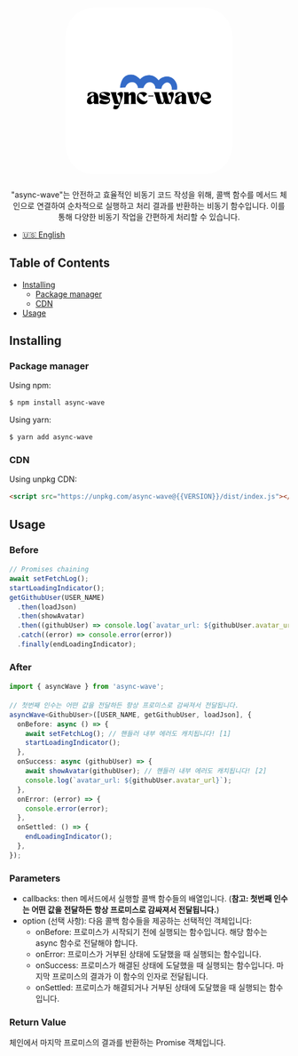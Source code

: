<h1 align="center">
   <b>
      <img src="assets/async-wave.png" alt="async-wave logo" style="height: 300px; width:300px; border-radius: 50px;"/><br>
   </b>
</h1>

<p align="center">"async-wave"는 안전하고 효율적인 비동기 코드 작성을 위해, 콜백 함수를 메서드 체인으로 연결하여 순차적으로 실행하고 처리 결과를 반환하는 비동기 함수입니다. 이를 통해 다양한 비동기 작업을 간편하게 처리할 수 있습니다.</p>

- [🇺🇸 English](./README-US.md)

## Table of Contents

- [Installing](#installing)
  - [Package manager](#package-manager)
  - [CDN](#cdn)
- [Usage](#Usage)

## Installing

### Package manager

Using npm:

```bash
$ npm install async-wave
```

Using yarn:

```bash
$ yarn add async-wave
```

### CDN

Using unpkg CDN:

```html
<script src="https://unpkg.com/async-wave@{{VERSION}}/dist/index.js"></script>
```

## Usage

### Before
```ts
// Promises chaining
await setFetchLog();
startLoadingIndicator();
getGithubUser(USER_NAME)
  .then(loadJson)
  .then(showAvatar)
  .then((githubUser) => console.log(`avatar_url: ${githubUser.avatar_url}`))
  .catch((error) => console.error(error))
  .finally(endLoadingIndicator);
```

### After
```typescript
import { asyncWave } from 'async-wave';

// 첫번째 인수는 어떤 값을 전달하든 항상 프로미스로 감싸져서 전달됩니다.
asyncWave<GithubUser>([USER_NAME, getGithubUser, loadJson], {
  onBefore: async () => {
    await setFetchLog(); // 핸들러 내부 에러도 캐치됩니다! [1]
    startLoadingIndicator();
  },
  onSuccess: async (githubUser) => {
    await showAvatar(githubUser); // 핸들러 내부 에러도 캐치됩니다! [2]
    console.log(`avatar_url: ${githubUser.avatar_url}`);
  },
  onError: (error) => {
    console.error(error);
  },
  onSettled: () => {
    endLoadingIndicator();
  },
});
```

### Parameters

- callbacks: then 메서드에서 실행할 콜백 함수들의 배열입니다. (**참고: 첫번째 인수는 어떤 값을 전달하든 항상 프로미스로 감싸져서 전달됩니다.**)
- option (선택 사항): 다음 콜백 함수들을 제공하는 선택적인 객체입니다:
  - onBefore: 프로미스가 시작되기 전에 실행되는 함수입니다. 해당 함수는 async 함수로 전달해야 합니다.
  - onError: 프로미스가 거부된 상태에 도달했을 때 실행되는 함수입니다.
  - onSuccess: 프로미스가 해결된 상태에 도달했을 때 실행되는 함수입니다. 마지막 프로미스의 결과가 이 함수의 인자로 전달됩니다.
  - onSettled: 프로미스가 해결되거나 거부된 상태에 도달했을 때 실행되는 함수입니다.

### Return Value

체인에서 마지막 프로미스의 결과를 반환하는 Promise 객체입니다.


